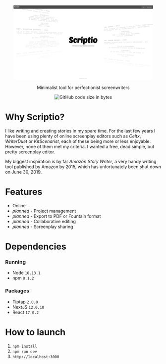 <p align="center">
    <img src="public/images/homepage.png"  width="450" height="240">
</p>

<p align="center">
  Minimalist tool for perfectionist screenwriters
</p>

<p align="center">
  <img alt="GitHub code size in bytes" src="https://img.shields.io/github/languages/code-size/Lycoon/scriptio">
</p>

# Why Scriptio?

I like writing and creating stories in my spare time. For the last few years I have been using plenty of online screenplay editors such as _Celtx_, _WriterDuet_ or _KitScenarist_, each of these being more or less enjoyable. However, none of them met my criteria. I wanted a free, dead simple, but pretty screenplay editor.

My biggest inspiration is by far _Amazon Story Writer_, a very handy writing tool published by Amazon by 2015, which has unfortunately been shut down on June 30, 2019.

# Features

- Online
- _planned_ - Project management
- _planned_ - Export to PDF or Fountain format
- _planned_ - Collaborative editing
- _planned_ - Screenplay sharing

# Dependencies

### Running

- Node `16.13.1`
- npm `8.1.2`

### Packages

- Tiptap `2.0.0`
- NextJS `12.0.10`
- React `17.0.2`

# How to launch

1. `npm install`
2. `npm run dev`
3. `http://localhost:3000`

